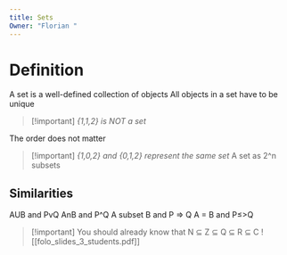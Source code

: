 ```yaml
---
title: Sets
Owner: "Florian "
---
```

# Definition
A set is a well-defined collection of objects
All objects in a set have to be unique

> [!important] _{1,1,2} is NOT a set_
  
The order does not matter

> [!important] _{1,0,2} and {0,1,2} represent the same set_
A set as 2^n subsets
## Similarities
AUB and PvQ
AnB and P^Q
A subset B and P ⇒ Q
A = B and P≤>Q

> [!important] You should already know that N ⊆ Z ⊆ Q ⊆ R ⊆ C
![[folo_slides_3_students.pdf]]

